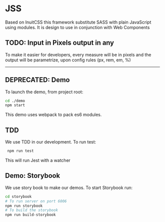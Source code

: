 # JSS
Based on InuitCSS this framework substitute SASS with plain JavaScript using modules.
It is design to use in conjunction with Web Components 

## TODO: Input in Pixels output in any 
To make it easier for developers, every measure will be in pixels and the output will be parametrize,
upon config rules (px, rem, em, %) 
****

## DEPRECATED: Demo
To launch the demo, from project root:

```bash
cd ./demo 
npm start
```
This demo uses webpack to pack es6 modules.

## TDD
We use TDD in our development. To run test:
 ````bash
  npm run test
````
This will run Jest with a watcher
 

## Demo: Storybook
We use story book to make our demos.
To start Storybook run:
 ````bash
cd storybook
# To run server on port 6006
npm run storybook
# To build the storybook 
npm run build-storybook
````


